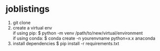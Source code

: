 # joblistings

1. git clone
2. create a virtual env \
  if using pip: $ python -m venv /path/to/new/virtual/environment \
  if using conda: $ conda create -n yourenvname python=x.x anaconda
4. install dependencies
  $ pip install -r requirements.txt
